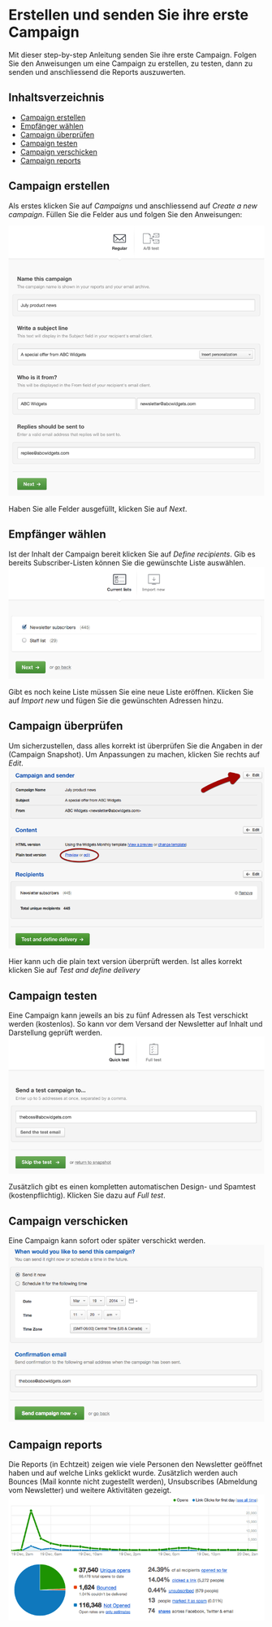 # Erstellen und senden Sie ihre erste Campaign

Mit dieser step-by-step Anleitung senden Sie ihre erste Campaign. Folgen Sie den Anweisungen um eine Campaign zu erstellen, zu testen, dann zu senden und anschliessend die Reports auszuwerten.

## Inhaltsverzeichnis
- [Campaign erstellen](#campaign-erstellen)
- [Empfänger wählen](#empfänger-wählen)
- [Campaign überprüfen](#campaign-überprüfen)
- [Campaign testen](#campaign-testen)
- [Campaign verschicken](#campaign-verschicken)
- [Campaign reports](#campaign-reports)

## Campaign erstellen

Als erstes klicken Sie auf *Campaigns* und anschliessend auf *Create a new campaign*. Füllen Sie die Felder aus und folgen Sie den Anweisungen:

![regular-define-details](https://github.com/frappant/CampaignMonitor/blob/master/Images/regular-define-details.png "regular-define-details")


Haben Sie alle Felder ausgefüllt, klicken Sie auf *Next*.

## Empfänger wählen
Ist der Inhalt der Campaign bereit klicken Sie auf *Define recipients*. Gib es bereits Subscriber-Listen können Sie die gewünschte Liste auswählen.
![current-lists](https://github.com/frappant/CampaignMonitor/blob/master/Images/current-lists.png "current-lists")

Gibt es noch keine Liste müssen Sie eine neue Liste eröffnen. Klicken Sie auf *Import new* und fügen Sie die gewünschten Adressen hinzu.


## Campaign überprüfen
Um sicherzustellen, dass alles korrekt ist überprüfen Sie die Angaben in der (Campaign Snapshot). Um Anpassungen zu machen, klicken Sie rechts auf *Edit*.
![campaign-snapshot-a2](https://github.com/frappant/CampaignMonitor/blob/master/Images/campaign-snapshot-a2.png "campaign-snapshot-a2")

Hier kann uch die plain text version überprüft werden. Ist alles korrekt klicken Sie auf *Test and define delivery*


## Campaign testen

Eine Campaign kann jeweils an bis zu fünf Adressen als Test verschickt werden (kostenlos). So kann vor dem Versand der Newsletter auf Inhalt und Darstellung geprüft werden.
![quick-test-a2](https://github.com/frappant/CampaignMonitor/blob/master/Images/quick-test-a2.png "quick-test-a2")

Zusätzlich gibt es einen kompletten automatischen Design- und Spamtest (kostenpflichtig). Klicken Sie dazu auf *Full test*.

## Campaign verschicken
Eine Campaign kann sofort oder später verschickt werden.
![send-now](https://github.com/frappant/CampaignMonitor/blob/master/Images/send-now.png "send-now")


## Campaign reports
Die Reports (in Echtzeit) zeigen wie viele Personen den Newsletter geöffnet haben und auf welche Links geklickt wurde. Zusätzlich werden auch Bounces (Mail konnte nicht zugestellt werden), Unsubscribes (Abmeldung vom Newsletter) und weitere Aktivitäten gezeigt.
![report-snapshot-a3](https://github.com/frappant/CampaignMonitor/blob/master/Images/report-snapshot-a3.png "report-snapshot-a3")